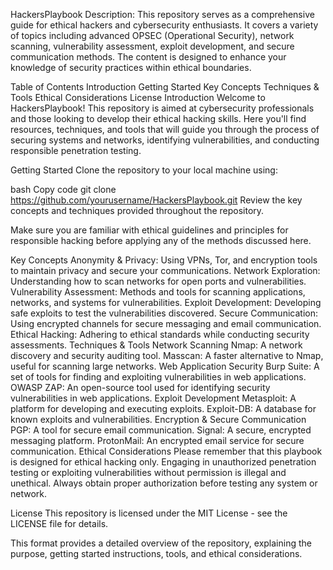 HackersPlaybook
Description:
This repository serves as a comprehensive guide for ethical hackers and cybersecurity enthusiasts. It covers a variety of topics including advanced OPSEC (Operational Security), network scanning, vulnerability assessment, exploit development, and secure communication methods. The content is designed to enhance your knowledge of security practices within ethical boundaries.

Table of Contents
Introduction
Getting Started
Key Concepts
Techniques & Tools
Ethical Considerations
License
Introduction
Welcome to HackersPlaybook! This repository is aimed at cybersecurity professionals and those looking to develop their ethical hacking skills. Here you'll find resources, techniques, and tools that will guide you through the process of securing systems and networks, identifying vulnerabilities, and conducting responsible penetration testing.

Getting Started
Clone the repository to your local machine using:

bash
Copy code
git clone https://github.com/yourusername/HackersPlaybook.git
Review the key concepts and techniques provided throughout the repository.

Make sure you are familiar with ethical guidelines and principles for responsible hacking before applying any of the methods discussed here.

Key Concepts
Anonymity & Privacy: Using VPNs, Tor, and encryption tools to maintain privacy and secure your communications.
Network Exploration: Understanding how to scan networks for open ports and vulnerabilities.
Vulnerability Assessment: Methods and tools for scanning applications, networks, and systems for vulnerabilities.
Exploit Development: Developing safe exploits to test the vulnerabilities discovered.
Secure Communication: Using encrypted channels for secure messaging and email communication.
Ethical Hacking: Adhering to ethical standards while conducting security assessments.
Techniques & Tools
Network Scanning
Nmap: A network discovery and security auditing tool.
Masscan: A faster alternative to Nmap, useful for scanning large networks.
Web Application Security
Burp Suite: A set of tools for finding and exploiting vulnerabilities in web applications.
OWASP ZAP: An open-source tool used for identifying security vulnerabilities in web applications.
Exploit Development
Metasploit: A platform for developing and executing exploits.
Exploit-DB: A database for known exploits and vulnerabilities.
Encryption & Secure Communication
PGP: A tool for secure email communication.
Signal: A secure, encrypted messaging platform.
ProtonMail: An encrypted email service for secure communication.
Ethical Considerations
Please remember that this playbook is designed for ethical hacking only. Engaging in unauthorized penetration testing or exploiting vulnerabilities without permission is illegal and unethical. Always obtain proper authorization before testing any system or network.

License
This repository is licensed under the MIT License - see the LICENSE file for details.

This format provides a detailed overview of the repository, explaining the purpose, getting started instructions, tools, and ethical considerations.
